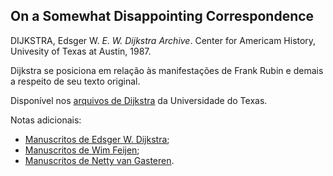 ## On a Somewhat Disappointing Correspondence

DIJKSTRA, Edsger W. _E. W. Dijkstra Archive_. Center for Americam History, Univesity of Texas at Austin, 1987.

Dijkstra se posiciona em relação às manifestações de Frank Rubin e demais a respeito de seu texto original.

Disponível nos [arquivos de Dijkstra](https://www.cs.utexas.edu/users/EWD/ewd10xx/EWD1009.PDF) da Universidade do Texas.

Notas adicionais:
- [Manuscritos de Edsger W. Dijkstra](https://www.cs.utexas.edu/users/EWD/);
- [Manuscritos de Wim Feijen](http://www.mathmeth.com/wf/);
- [Manuscritos de Netty van Gasteren](http://www.mathmeth.com/netty/).
